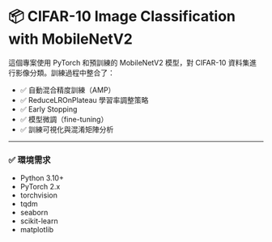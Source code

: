 # 📦 CIFAR-10 Image Classification with MobileNetV2

這個專案使用 PyTorch 和預訓練的 MobileNetV2 模型，對 CIFAR-10 資料集進行影像分類。訓練過程中整合了：

- ✅ 自動混合精度訓練（AMP）
- ✅ ReduceLROnPlateau 學習率調整策略
- ✅ Early Stopping
- ✅ 模型微調（fine-tuning）
- ✅ 訓練可視化與混淆矩陣分析

---

### ✅ 環境需求

- Python 3.10+
- PyTorch 2.x
- torchvision
- tqdm
- seaborn
- scikit-learn
- matplotlib
